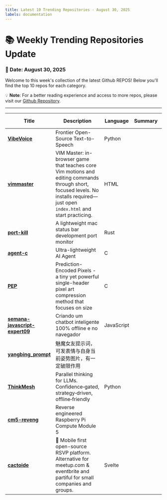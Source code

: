 ```yaml
---
title: Latest 10 Trending Repositories - August 30, 2025
labels: documentation
---
```

# 📚 Weekly Trending Repositories Update

### 📅 Date: August 30, 2025

Welcome to this week's collection of the latest Github REPOS! Below you'll find the top 10 repos for each category.

💡 **Note**: For a better reading experience and access to more repos, please visit our [Github Repository](https://github.com/marc-ko/daily-trending-repo).

---

| **Title** | **Description** | **Language** | **Summary** | **Tags** | **Stars Count** |
| --- | --- | --- | --- | --- | --- |
| **[VibeVoice](https://github.com/microsoft/VibeVoice)** | Frontier Open-Source Text-to-Speech | Python |  |  | 5817 |
| **[vimmaster](https://github.com/renzorlive/vimmaster)** | VIM Master: in-browser game that teaches core Vim motions and editing commands through short, focused levels. No installs required—just open `index.html` and start practicing. | HTML |  | <details><summary>codin...</summary><p>coding, education, game, indie-game, vim</p></details> | 967 |
| **[port-kill](https://github.com/kagehq/port-kill)** | A lightweight mac status bar development port monitor | Rust |  |  | 382 |
| **[agent-c](https://github.com/bravenewxyz/agent-c)** | Ultra-lightweight AI Agent | C |  | <details><summary>agent...</summary><p>agent, ai-agent, openrouter</p></details> | 335 |
| **[PEP](https://github.com/ENDESGA/PEP)** | Prediction-Encoded Pixels - a tiny yet powerful single-header pixel art compression method that focuses on size | C |  | <details><summary>c, co...</summary><p>c, compression, image-compression, pixel-art, single-header</p></details> | 315 |
| **[semana-javascript-expert09](https://github.com/ErickWendel/semana-javascript-expert09)** | Criando um chatbot inteligente 100% offline e no navegador | JavaScript |  | <details><summary>chatb...</summary><p>chatbot, chatbot-widget, chrome, chrome-prompt-api, javascript, webai</p></details> | 309 |
| **[yangbing_prompt](https://github.com/YXYAXA/yangbing_prompt)** | 魅魔女友提示词，可发表情与自身当前姿势图片，有一定破限作用 |  |  |  | 268 |
| **[ThinkMesh](https://github.com/martianlantern/ThinkMesh)** | Parallel thinking for LLMs. Confidence‑gated, strategy‑driven, offline‑friendly | Python |  |  | 223 |
| **[cm5-reveng](https://github.com/schlae/cm5-reveng)** | Reverse engineered Raspberry Pi Compute Module 5 |  |  |  | 186 |
| **[cactoide](https://github.com/polaroi8d/cactoide)** | 🌵 Mobile first open-source RSVP platform. Alternative for meetup.com & eventbrite and partiful for small companies and groups. | Svelte |  | <details><summary>event...</summary><p>events, gathering, group, rsvp</p></details> | 179 |

